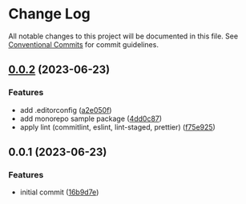 # Change Log

All notable changes to this project will be documented in this file.
See [Conventional Commits](https://conventionalcommits.org) for commit guidelines.

## [0.0.2](https://github.com/JeongJunHee/monorepo-example/compare/v0.0.1...v0.0.2) (2023-06-23)


### Features

* add .editorconfig ([a2e050f](https://github.com/JeongJunHee/monorepo-example/commit/a2e050f7ab82e02cd6c835947df2417e506f72e4))
* add monorepo sample package ([4dd0c87](https://github.com/JeongJunHee/monorepo-example/commit/4dd0c877cfb2646e66d1159f103d9ffa516179c2))
* apply lint (commitlint, eslint, lint-staged, prettier) ([f75e925](https://github.com/JeongJunHee/monorepo-example/commit/f75e925b84968605ecd34849a8105c4ba1d39ef9))






## 0.0.1 (2023-06-23)


### Features

* initial commit ([16b9d7e](https://github.com/JeongJunHee/monorepo-example/commit/16b9d7e5e632ccd495dbb6e8646d956cb57aa898))
